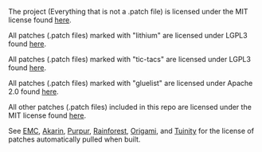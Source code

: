 The project (Everything that is not a .patch file) is licensed under the MIT license found [here](https://github.com/YatopiaMC/Yatopia/blob/ver/1.16.2/Licensing/MIT.md).

All patches (.patch files) marked with "lithium" are licensed under LGPL3 found [here](https://github.com/jellysquid3/lithium-fabric/blob/1.16.x/dev/LICENSE.txt).

All patches (.patch files) marked with "tic-tacs" are licensed under LGPL3 found [here](https://github.com/gegy1000/tic-tacs/blob/1.16.2/LICENSE).

All patches (.patch files) marked with "gluelist" are licensed under Apache 2.0 found [here](https://github.com/ertugrulcetin/GlueList/blob/master/Readme.md).

All other patches (.patch files) included in this repo are licensed under the MIT license found [here](https://github.com/YatopiaMC/Yatopia/blob/ver/1.16.2/Licensing/MIT.md).

See [EMC](https://github.com/starlis/empirecraft/blob/master/README.md), [Akarin](https://github.com/Akarin-project/Akarin/blob/1.16.3/LICENSE.md), [Purpur](https://github.com/pl3xgaming/Purpur/blob/ver/1.16.3/LICENSE), [Rainforest](https://github.com/Proximyst/Rainforest), [Origami](https://github.com/Minebench/Origami/blob/1.16/PATCHES-LICENSE), and [Tuinity](https://github.com/Spottedleaf/Tuinity/blob/master/PATCHES-LICENSE) for the license of patches automatically pulled when built.
